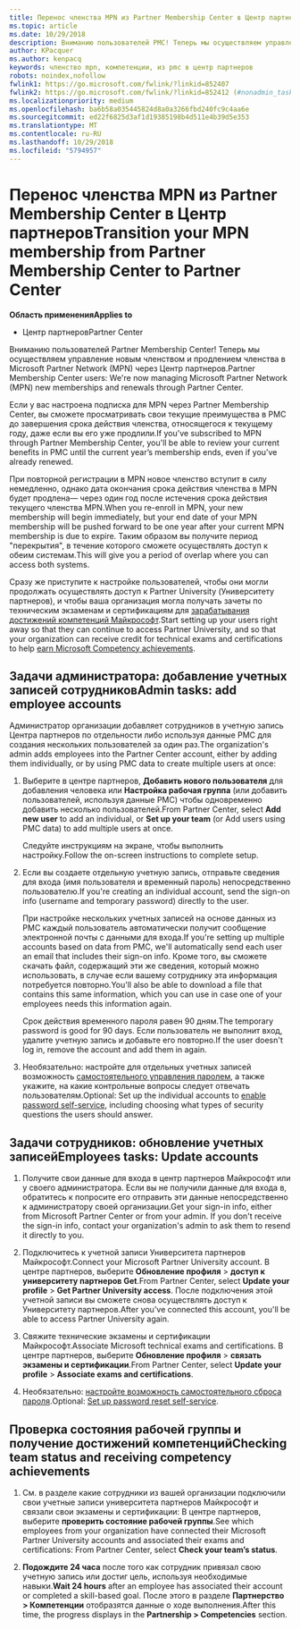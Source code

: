 ```yaml
---
title: Перенос членства MPN из Partner Membership Center в Центр партнеров
ms.topic: article
ms.date: 10/29/2018
description: Вниманию пользователей PMC! Теперь мы осуществляем управление членством MPN через Центр партнеров. Вот, что нужно сделать.
author: KPacquer
ms.author: kenpacq
keywords: членство mpn, компетенции, из pmc в центр партнеров
robots: noindex,nofollow
fwlink1: https://go.microsoft.com/fwlink/?linkid=852407
fwlink2: https://go.microsoft.com/fwlink/?linkid=852412 (#nonadmin_tasks)
ms.localizationpriority: medium
ms.openlocfilehash: ba6b58a035445824d8a0a3266fbd240fc9c4aa6e
ms.sourcegitcommit: ed22f6825d3af1d19385198b4d511e4b39d5e353
ms.translationtype: MT
ms.contentlocale: ru-RU
ms.lasthandoff: 10/29/2018
ms.locfileid: "5794957"
---
```

# <a name="transition-your-mpn-membership-from-partner-membership-center-to-partner-center"></a><span data-ttu-id="08a10-105">Перенос членства MPN из Partner Membership Center в Центр партнеров</span><span class="sxs-lookup"><span data-stu-id="08a10-105">Transition your MPN membership from Partner Membership Center to Partner Center</span></span>

**<span data-ttu-id="08a10-106">Область применения</span><span class="sxs-lookup"><span data-stu-id="08a10-106">Applies to</span></span>**
-  <span data-ttu-id="08a10-107">Центр партнеров</span><span class="sxs-lookup"><span data-stu-id="08a10-107">Partner Center</span></span>

<span data-ttu-id="08a10-108">Вниманию пользователей Partner Membership Center! Теперь мы осуществляем управление новым членством и продлением членства в Microsoft Partner Network (MPN) через Центр партнеров.</span><span class="sxs-lookup"><span data-stu-id="08a10-108">Partner Membership Center users: We're now managing Microsoft Partner Network (MPN) new memberships and renewals through Partner Center.</span></span>  

<span data-ttu-id="08a10-109">Если у вас настроена подписка для MPN через Partner Membership Center, вы сможете просматривать свои текущие преимущества в PMC до завершения срока действия членства, относящегося к текущему году, даже если вы его уже продлили.</span><span class="sxs-lookup"><span data-stu-id="08a10-109">If you've subscribed to MPN through Partner Membership Center, you'll be able to review your current benefits in PMC until the current year’s membership ends, even if you’ve already renewed.</span></span> 

<span data-ttu-id="08a10-110">При повторной регистрации в MPN новое членство вступит в силу немедленно, однако дата окончания срока действия членства в MPN будет продлена— через один год после истечения срока действия текущего членства MPN.</span><span class="sxs-lookup"><span data-stu-id="08a10-110">When you re-enroll in MPN, your new membership will begin immediately, but your end date of your MPN membership will be pushed forward to be one year after your current MPN membership is due to expire.</span></span> <span data-ttu-id="08a10-111">Таким образом вы получите период "перекрытия", в течение которого сможете осуществлять доступ к обеим системам.</span><span class="sxs-lookup"><span data-stu-id="08a10-111">This will give you a period of overlap where you can access both systems.</span></span>

<span data-ttu-id="08a10-112">Сразу же приступите к настройке пользователей, чтобы они могли продолжать осуществлять доступ к Partner University (Университету партнеров), и чтобы ваша организация могла получать зачеты по техническим экзаменам и сертификациям для [зарабатывания достижений компетенций Майкрософт](competencies.md).</span><span class="sxs-lookup"><span data-stu-id="08a10-112">Start setting up your users right away so that they can continue to access Partner University, and so that your organization can receive credit for technical exams and certifications to help [earn Microsoft Competency achievements](competencies.md).</span></span> 

## <a name="admin-tasks-add-employee-accounts"></a><span data-ttu-id="08a10-113">Задачи администратора: добавление учетных записей сотрудников</span><span class="sxs-lookup"><span data-stu-id="08a10-113">Admin tasks: add employee accounts</span></span>

<span data-ttu-id="08a10-114">Администратор организации добавляет сотрудников в учетную запись Центра партнеров по отдельности либо используя данные PMC для создания нескольких пользователей за один раз.</span><span class="sxs-lookup"><span data-stu-id="08a10-114">The organization's admin adds employees into the Partner Center account, either by adding them individually, or by using PMC data to create multiple users at once:</span></span>

1.  <span data-ttu-id="08a10-115">Выберите в центре партнеров, **Добавить нового пользователя** для добавления человека или **Настройка рабочая группа** (или добавить пользователей, используя данные PMC) чтобы одновременно добавить несколько пользователей.</span><span class="sxs-lookup"><span data-stu-id="08a10-115">From Partner Center, select **Add new user** to add an individual, or **Set up your team** (or Add users using PMC data) to add multiple users at once.</span></span>
    
    <span data-ttu-id="08a10-116">Следуйте инструкциям на экране, чтобы выполнить настройку.</span><span class="sxs-lookup"><span data-stu-id="08a10-116">Follow the on-screen instructions to complete setup.</span></span>

2.  <span data-ttu-id="08a10-117">Если вы создаете отдельную учетную запись, отправьте сведения для входа (имя пользователя и временный пароль) непосредственно пользователю.</span><span class="sxs-lookup"><span data-stu-id="08a10-117">If you're creating an individual account, send the sign-on info (username and temporary password) directly to the user.</span></span>

    <span data-ttu-id="08a10-118">При настройке нескольких учетных записей на основе данных из PMC каждый пользователь автоматически получит сообщение электронной почты с данными для входа.</span><span class="sxs-lookup"><span data-stu-id="08a10-118">If you're setting up multiple accounts based on data from PMC, we'll automatically send each user an email that includes their sign-on info.</span></span> <span data-ttu-id="08a10-119">Кроме того, вы сможете скачать файл, содержащий эти же сведения, который можно использовать, в случае если вашему сотруднику эта информация потребуется повторно.</span><span class="sxs-lookup"><span data-stu-id="08a10-119">You'll also be able to download a file that contains this same information, which you can use in case one of your employees needs this information again.</span></span>

    <span data-ttu-id="08a10-120">Срок действия временного пароля равен 90 дням.</span><span class="sxs-lookup"><span data-stu-id="08a10-120">The temporary password is good for 90 days.</span></span> <span data-ttu-id="08a10-121">Если пользователь не выполнит вход, удалите учетную запись и добавьте его повторно.</span><span class="sxs-lookup"><span data-stu-id="08a10-121">If the user doesn't log in, remove the account and add them in again.</span></span>

3.  <span data-ttu-id="08a10-122">Необязательно: настройте для отдельных учетных записей возможность [самостоятельного управления паролем](https://docs.microsoft.com/azure/active-directory/active-directory-passwords-getting-started), а также укажите, на какие контрольные вопросы следует отвечать пользователям.</span><span class="sxs-lookup"><span data-stu-id="08a10-122">Optional: Set up the individual accounts to [enable password self-service](https://docs.microsoft.com/azure/active-directory/active-directory-passwords-getting-started), including choosing what types of security questions the users should answer.</span></span> 

## <a href="" id="nonadmin_tasks"></a> <span data-ttu-id="08a10-123">Задачи сотрудников: обновление учетных записей</span><span class="sxs-lookup"><span data-stu-id="08a10-123">Employees tasks: Update accounts</span></span>

1.  <span data-ttu-id="08a10-124">Получите свои данные для входа в центр партнеров Майкрософт или у своего администратора. Если вы не получили данные для входа в, обратитесь к попросите его отправить эти данные непосредственно к администратору своей организации.</span><span class="sxs-lookup"><span data-stu-id="08a10-124">Get your sign-in info, either from Microsoft Partner Center or from your admin. If you don't receive the sign-in info, contact your organization's admin to ask them to resend it directly to you.</span></span> 

2.  <span data-ttu-id="08a10-125">Подключитесь к учетной записи Университета партнеров Майкрософт.</span><span class="sxs-lookup"><span data-stu-id="08a10-125">Connect your Microsoft Partner University account.</span></span> <span data-ttu-id="08a10-126">В центре партнеров, выберите **Обновление профиля** > **доступ к университету партнеров Get**.</span><span class="sxs-lookup"><span data-stu-id="08a10-126">From Partner Center, select **Update your profile** > **Get Partner University access**.</span></span>  <span data-ttu-id="08a10-127">После подключения этой учетной записи вы сможете снова осуществлять доступ к Университету партнеров.</span><span class="sxs-lookup"><span data-stu-id="08a10-127">After you've connected this account, you'll be able to access Partner University again.</span></span>

3.  <span data-ttu-id="08a10-128">Свяжите технические экзамены и сертификации Майкрософт.</span><span class="sxs-lookup"><span data-stu-id="08a10-128">Associate Microsoft technical exams and certifications.</span></span> <span data-ttu-id="08a10-129">В центре партнеров, выберите **Обновление профиля** > **связать экзамены и сертификации**.</span><span class="sxs-lookup"><span data-stu-id="08a10-129">From Partner Center, select **Update your profile** > **Associate exams and certifications**.</span></span> 

4.  <span data-ttu-id="08a10-130">Необязательно: [настройте возможность самостоятельного сброса пароля](https://docs.microsoft.com/en-us/azure/active-directory/active-directory-passwords-update-your-own-password).</span><span class="sxs-lookup"><span data-stu-id="08a10-130">Optional: [Set up password reset self-service](https://docs.microsoft.com/en-us/azure/active-directory/active-directory-passwords-update-your-own-password).</span></span>

## <a name="checking-team-status-and-receiving-competency-achievements"></a><span data-ttu-id="08a10-131">Проверка состояния рабочей группы и получение достижений компетенций</span><span class="sxs-lookup"><span data-stu-id="08a10-131">Checking team status and receiving competency achievements</span></span>

1.  <span data-ttu-id="08a10-132">См. в разделе какие сотрудники из вашей организации подключили свои учетные записи университета партнеров Майкрософт и связали свои экзамены и сертификации: В центре партнеров, выберите **проверить состояние рабочей группы**.</span><span class="sxs-lookup"><span data-stu-id="08a10-132">See which employees from your organization have connected their Microsoft Partner University accounts and associated their exams and certifications: From Partner Center, select **Check your team’s status**.</span></span>

2.  <span data-ttu-id="08a10-133">**Подождите 24 часа** после того как сотрудник привязал свою учетную запись или достиг цель, используя необходимые навыки.</span><span class="sxs-lookup"><span data-stu-id="08a10-133">**Wait 24 hours** after an employee has associated their account or completed a skill-based goal.</span></span> <span data-ttu-id="08a10-134">После этого в разделе **Партнерство > Компетенции** отобразятся данные о ходе выполнения.</span><span class="sxs-lookup"><span data-stu-id="08a10-134">After this time, the progress displays in the  **Partnership > Competencies** section.</span></span>

